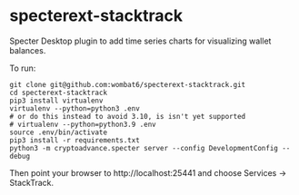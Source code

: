 # specterext-stacktrack

Specter Desktop plugin to add time series charts for visualizing wallet balances.

To run:

```shell
git clone git@github.com:wombat6/specterext-stacktrack.git
cd specterext-stacktrack
pip3 install virtualenv
virtualenv --python=python3 .env
# or do this instead to avoid 3.10, is isn't yet supported
# virtualenv --python=python3.9 .env
source .env/bin/activate
pip3 install -r requirements.txt
python3 -m cryptoadvance.specter server --config DevelopmentConfig --debug
```

Then point your browser to http://localhost:25441 and choose Services &rarr; StackTrack.
